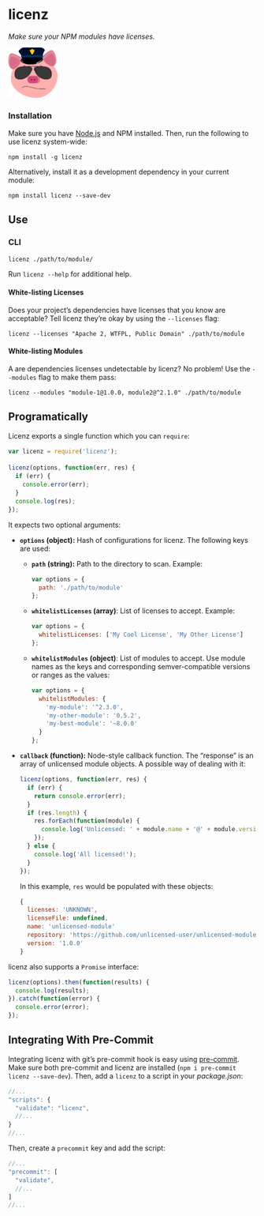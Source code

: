 # licenz

_Make sure your NPM modules have licenses._

<img src="img/licenz.png" alt="licenz logo" width="100" />

### Installation

Make sure you have [Node.js](https://nodejs.org/) and NPM installed. Then, run the following to use licenz system-wide:

```shell
npm install -g licenz
```

Alternatively, install it as a development dependency in your current module:

```shell
npm install licenz --save-dev
```

## Use

### CLI

```shell
licenz ./path/to/module/
```

Run `licenz --help` for additional help.

#### White-listing Licenses

Does your project’s dependencies have licenses that you know are acceptable? Tell licenz they’re okay by using the `--licenses` flag:

```shell
licenz --licenses "Apache 2, WTFPL, Public Domain" ./path/to/module
```

#### White-listing Modules

A are dependencies licenses undetectable by licenz? No problem! Use the `--modules` flag to make them pass:

```shell
licenz --modules "module-1@1.0.0, module2@^2.1.0" ./path/to/module
```

## Programatically

Licenz exports a single function which you can `require`:

```js
var licenz = require('licenz');

licenz(options, function(err, res) {
  if (err) {
    console.error(err);
  }
  console.log(res);
});
```

It expects two optional arguments:

* **`options` (object):** Hash of configurations for licenz. The following keys are used:
  * **`path` (string):** Path to the directory to scan. Example:

    ```js
    var options = {
      path: './path/to/module'
    };
    ```

  * **`whitelistLicenses` (array)**: List of licenses to accept. Example:

    ```js
    var options = {
      whitelistLicenses: ['My Cool License', 'My Other License']
    };
    ```

  * **`whitelistModules` (object)**: List of modules to accept. Use module names as the keys and corresponding semver-compatible versions or ranges as the values:

    ```js
    var options = {
      whitelistModules: {
        'my-module': '^2.3.0',
        'my-other-module': '0.5.2',
        'my-best-module': '~8.0.0'
      }
    };
    ```

* **`callback` (function):** Node-style callback function. The “response” is an array of unlicensed module objects. A possible way of dealing with it:

  ```js
  licenz(options, function(err, res) {
    if (err) {
      return console.error(err);
    }
    if (res.length) {
      res.forEach(function(module) {
        console.log('Unlicensed: ' + module.name + '@' + module.version);
      });
    } else {
      console.log('All licensed!');
    }
  });
  ```

  In this example, `res` would be populated with these objects:

  ```js
  {
    licenses: 'UNKNOWN',
    licenseFile: undefined,
    name: 'unlicensed-module'
    repository: 'https://github.com/unlicensed-user/unlicensed-module',
    version: '1.0.0'
  }
  ```

licenz also supports a `Promise` interface:

```js
licenz(options).then(function(results) {
  console.log(results);
}).catch(function(error) {
  console.error(error);
});
```

## Integrating With Pre-Commit

Integrating licenz with git’s pre-commit hook is easy using [pre-commit](https://www.npmjs.com/package/pre-commit). Make sure both pre-commit and licenz are installed (`npm i pre-commit licenz --save-dev`). Then, add a `licenz` to a script in your _package.json_:

```js
//...
"scripts": {
  "validate": "licenz",
  //...
}
//...
```

Then, create a `precommit` key and add the script:

```js
//...
"precommit": [
  "validate",
  //...
]
//...
```
